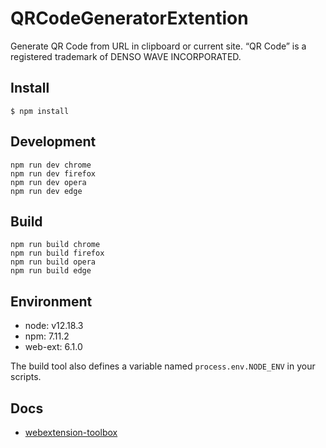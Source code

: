 # QRCodeGeneratorExtention

Generate QR Code from URL in clipboard or current site. “QR Code” is a registered trademark of DENSO WAVE INCORPORATED.

## Install

	$ npm install

## Development

    npm run dev chrome
    npm run dev firefox
    npm run dev opera
    npm run dev edge

## Build

    npm run build chrome
    npm run build firefox
    npm run build opera
    npm run build edge

## Environment
- node: v12.18.3
- npm: 7.11.2
- web-ext: 6.1.0

The build tool also defines a variable named `process.env.NODE_ENV` in your scripts. 

## Docs

* [webextension-toolbox](https://github.com/HaNdTriX/webextension-toolbox)
